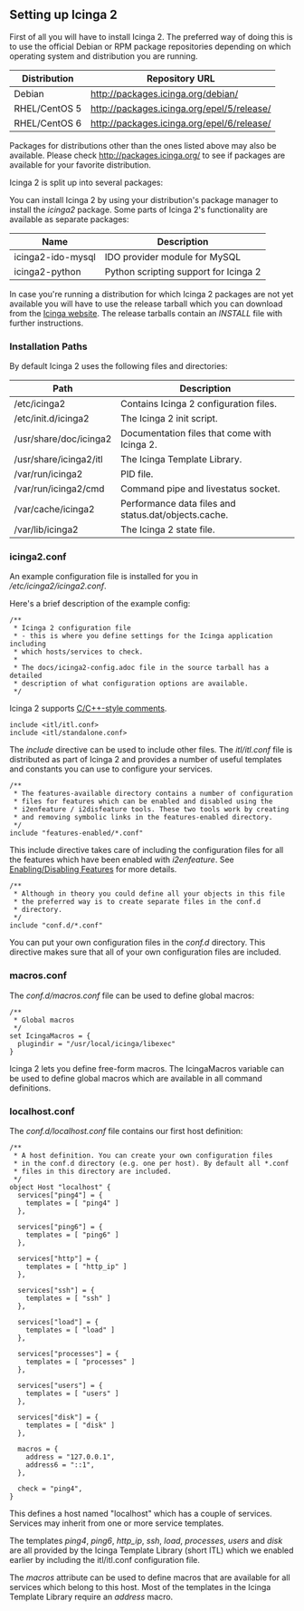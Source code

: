 ## Setting up Icinga 2

First of all you will have to install Icinga 2. The preferred way of doing this
is to use the official Debian or RPM package repositories depending on which
operating system and distribution you are running.

  Distribution            |Repository URL
  ------------------------|---------------------------
  Debian                  |http://packages.icinga.org/debian/
  RHEL/CentOS 5           |http://packages.icinga.org/epel/5/release/
  RHEL/CentOS 6           |http://packages.icinga.org/epel/6/release/

Packages for distributions other than the ones listed above may also be
available. Please check http://packages.icinga.org/ to see if packages
are available for your favorite distribution.

Icinga 2 is split up into several packages:

You can install Icinga 2 by using your distribution's package manager
to install the *icinga2* package. Some parts of Icinga 2's functionality
are available as separate packages:

  Name                    | Description
  ------------------------|--------------------------------
  icinga2-ido-mysql       | IDO provider module for MySQL
  icinga2-python          | Python scripting support for Icinga 2

In case you're running a distribution for which Icinga 2 packages are
not yet available you will have to use the release tarball which you
can download from the [Icinga website](https://www.icinga.org/). The
release tarballs contain an *INSTALL* file with further instructions.

### Installation Paths

By default Icinga 2 uses the following files and directories:

  Path                                | Description
  ------------------------------------|------------------------------------
  /etc/icinga2                        | Contains Icinga 2 configuration files.
  /etc/init.d/icinga2                 | The Icinga 2 init script.
  /usr/share/doc/icinga2              | Documentation files that come with Icinga 2.
  /usr/share/icinga2/itl              | The Icinga Template Library.
  /var/run/icinga2                    | PID file.
  /var/run/icinga2/cmd                | Command pipe and livestatus socket.
  /var/cache/icinga2                  | Performance data files and status.dat/objects.cache.
  /var/lib/icinga2                    | The Icinga 2 state file.

### icinga2.conf

An example configuration file is installed for you in */etc/icinga2/icinga2.conf*.

Here's a brief description of the example config:

    /**
     * Icinga 2 configuration file
     * - this is where you define settings for the Icinga application including
     * which hosts/services to check.
     *
     * The docs/icinga2-config.adoc file in the source tarball has a detailed
     * description of what configuration options are available.
     */

Icinga 2 supports [C/C++-style comments](#comments).

    include <itl/itl.conf>
    include <itl/standalone.conf>

The *include* directive can be used to include other files. The *itl/itl.conf*
file is distributed as part of Icinga 2 and provides a number of useful templates
and constants you can use to configure your services.

    /**
     * The features-available directory contains a number of configuration
     * files for features which can be enabled and disabled using the
     * i2enfeature / i2disfeature tools. These two tools work by creating
     * and removing symbolic links in the features-enabled directory.
     */
    include "features-enabled/*.conf"

This include directive takes care of including the configuration files for all
the features which have been enabled with *i2enfeature*. See
[Enabling/Disabling Features](#features) for more details.

    /**
     * Although in theory you could define all your objects in this file
     * the preferred way is to create separate files in the conf.d
     * directory.
     */
    include "conf.d/*.conf"

You can put your own configuration files in the *conf.d* directory. This
directive makes sure that all of your own configuration files are included.

### macros.conf

The *conf.d/macros.conf* file can be used to define global macros:

    /**
     * Global macros
     */
    set IcingaMacros = {
      plugindir = "/usr/local/icinga/libexec"
    }

Icinga 2 lets you define free-form macros. The IcingaMacros variable can be used
to define global macros which are available in all command definitions.

### localhost.conf

The *conf.d/localhost.conf* file contains our first host definition:

    /**
     * A host definition. You can create your own configuration files
     * in the conf.d directory (e.g. one per host). By default all *.conf
     * files in this directory are included.
     */
    object Host "localhost" {
      services["ping4"] = {
        templates = [ "ping4" ]
      },

      services["ping6"] = {
        templates = [ "ping6" ]
      },

      services["http"] = {
        templates = [ "http_ip" ]
      },

      services["ssh"] = {
        templates = [ "ssh" ]
      },

      services["load"] = {
        templates = [ "load" ]
      },

      services["processes"] = {
        templates = [ "processes" ]
      },

      services["users"] = {
        templates = [ "users" ]
      },

      services["disk"] = {
        templates = [ "disk" ]
      },

      macros = {
        address = "127.0.0.1",
        address6 = "::1",
      },

      check = "ping4",
    }

This defines a host named "localhost" which has a couple of services. Services
may inherit from one or more service templates.

The templates *ping4*, *ping6*, *http_ip*, *ssh*, *load*, *processes*, *users*
and *disk* are all provided by the Icinga Template Library (short ITL) which
we enabled earlier by including the itl/itl.conf configuration file.

The *macros* attribute can be used to define macros that are available for all
services which belong to this host. Most of the templates in the Icinga Template
Library require an *address* macro.
